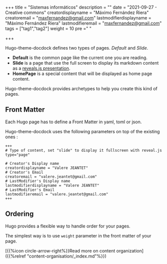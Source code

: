 +++
title = "Sistemas informáticos"
description = ""
date = "2021-09-27 - Creative commons"
creatordisplayname = "Máximo Fernández Riera"
creatoremail = "maxfernandez@gmail.com"
lastmodifierdisplayname = "Máximo Fernández Riera"
lastmodifieremail = "maxfernandez@gmail.com"
tags = ["tag1","tag2"]
weight = 10
pre ="<i class='fa fa-edit' ></i> "

+++


Hugo-theme-docdock defines two types of pages. _Default_ and _Slide_.

* **Default** is the common page like the current one you are reading.
* **Slide** is a page that use the full screen to display its markdown content as a [reveals.js presentation](http://lab.hakim.se/reveal-js/).
* **HomePage** is a special content that will be displayed as home page content.

Hugo-theme-docdock provides archetypes to help you create this kind of pages.


## Front Matter
Each Hugo page has to define a Front Matter in yaml, toml or json.

Hugo-theme-docdock uses the following parameters on top of the existing ones :

	+++
	# Type of content, set "slide" to display it fullscreen with reveal.js
	type="page"

	# Creator's Display name
	creatordisplayname = "Valere JEANTET"
	# Creator's Email
	creatoremail = "valere.jeantet@gmail.com"
	# LastModifier's Display name
	lastmodifierdisplayname = "Valere JEANTET"
	# LastModifier's Email
	lastmodifieremail = "valere.jeantet@gmail.com"
	+++


## Ordering

Hugo provides a flexible way to handle order for your pages.

The simplest way is to use `weight` parameter in the front matter of your page. 

[{{%icon circle-arrow-right%}}Read more on content organization]({{%relref "content-organisation/_index.md"%}})

